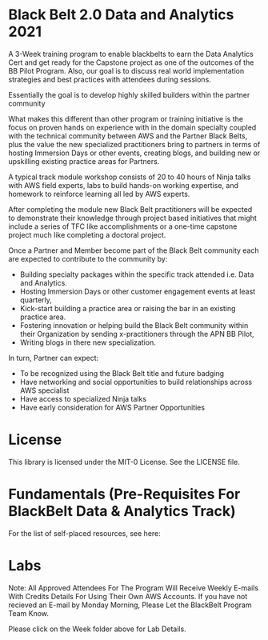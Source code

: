 # Black Belt 2.0 Data and Analytics 2021

A 3-Week training program to enable blackbelts to earn the Data Analytics Cert and get ready for the Capstone project as one of the outcomes of the BB Pilot Program. Also, our goal is to discuss real world implementation strategies and best practices with attendees during sessions.

Essentially the goal is to develop highly skilled builders within the partner community

What makes this different than other program or training initiative is the focus on proven hands on experience with in the domain specialty coupled with the technical community between AWS and the Partner Black Belts, plus the value the new specialized practitioners bring to partners in terms of hosting Immersion Days or other events, creating blogs, and building new or upskilling existing practice areas for Partners.

A typical track module workshop consists of 20 to 40 hours of Ninja talks with AWS field experts, labs to build hands-on working expertise, and homework to reinforce learning all led by AWS experts.

After completing the module new Black Belt practitioners will be expected to demonstrate their knowledge through project based initiatives that might include a series of TFC like accomplishments or a one-time capstone project much like completing a doctoral project.

Once a Partner and Member become part of the Black Belt community each are expected to contribute to the community by:
- Building specialty packages within the specific track attended i.e. Data and Analytics.
- Hosting  Immersion Days or other customer engagement events at least quarterly, 
- Kick-start building a practice area or raising the bar in an existing practice area.
- Fostering innovation or helping build the Black Belt community within their Organization by sending x-practitioners through the APN BB Pilot, 
- Writing blogs in there new specialization. 

In turn, Partner can expect:
- To be recognized using the Black Belt title and future badging
- Have networking and social opportunities to build relationships across AWS specialist
- Have access to specialized Ninja talks
- Have early consideration for AWS Partner Opportunities

# License
This library is licensed under the MIT-0 License. See the LICENSE file.

# Fundamentals (Pre-Requisites For BlackBelt Data & Analytics Track)

For the list of self-placed resources, see here:





# Labs

Note: All Approved Attendees For The Program Will Receive Weekly E-mails With Credits Details For Using Their Own AWS Accounts.
If you have not recieved an E-mail by Monday Morning, Please Let the BlackBelt Program Team Know.

Please click on the Week folder above for Lab Details.

